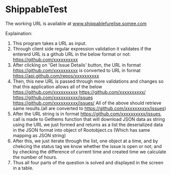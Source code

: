 # ShippableTest


The working URL is available at www.shippablefurelise.somee.com

Explaination:

1. This program takes a URL as input.
2. Through client side regular expression validation it validates if the entererd URL is a github URL in the below format or not:
    https://github.com/xxxxxxxxxx
3. After clicking on 'Get Issue Details' button, the URL in format https://github.com/xxxxxxxxxx is converted to URL in format https://api.github.com/repos/xxxxxxxxxx
4. Then, this new URL is passed through more validations and changes so that this application allows all of the below
   https://github.com/xxxxxxxxxx
   https://github.com/xxxxxxxxxx/
   https://github.com/xxxxxxxxxx/issues
   https://github.com/xxxxxxxxxx/issues/
  All of the above should retrieve same results.(all are converted to https://github.com/xxxxxxxxxx/issues)
5. After the URL string is in format https://github.com/xxxxxxxxxx/issues, call is made to GetItems function that will download JSON data as string using the URL we just formed and returns as a list the deserialized data in the JSON format  into object of Rootobject.cs (Which has same mapping as JSON string) 
6. After this, we just iterate through the list, one object at a time, and by chekcing the status tag we know whether the issue is open or not; and by checking the difference of current time and created time we calculate the number of hours.
7. Thus all four parts of the question is solved and displayed in the screen in a table.
  
